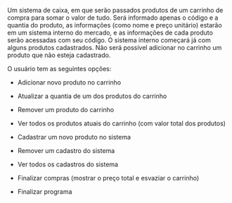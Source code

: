 Um sistema de caixa, em que serão passados produtos de um carrinho de compra para somar o valor de tudo. Será informado apenas o código e a quantia do produto, as informações (como nome e preço unitário) estarão em um sistema interno do mercado, e as informações de cada produto serão acessadas com seu código. O sistema interno começará já com alguns produtos cadastrados. Não será possível adicionar no carrinho um produto que não esteja cadastrado.



O usuário tem as seguintes opções:

* Adicionar novo produto no carrinho

* Atualizar a quantia de um dos produtos do carrinho

* Remover um produto do carrinho

* Ver todos os produtos atuais do carrinho (com valor total dos produtos)

* Cadastrar um novo produto no sistema

* Remover um cadastro do sistema

* Ver todos os cadastros do sistema

* Finalizar compras (mostrar o preço total e esvaziar o carrinho)

* Finalizar programa


